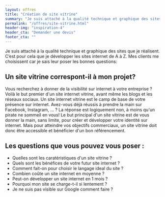 ```yaml
---
layout: offres
title: "Création de site vitrine"
summary: "Je suis attaché à la qualité technique et graphique des sites que je réalisent. C’est pour cela que mes réalisations sont créées de A à Z. Mes clients me choisissent car je sais leur poser les bonnes questions."
permalink: "/offres/site-vitrine.html"
header-img: "inspiration-4"
header_cta: "Demander une devis"
footer_cta: ""
---
```

Je suis attaché à la qualité technique et graphique des sites que je réalisent. C’est pour cela que je développer les sites internet de A à Z. Mes clients me choisissent car je sais leur poser les bonnes questions:

## Un site vitrine correspont-il à mon projet?

Vous recherchez à donner de la visibilité sur internet à votre entreprise ? Voilà le but premier d'un site internet vitrine, avant même les blogs et les réseaux sociaux. Un site internet vitrine est le camp de base de votre présence sur internet. Avez-vous déjà réussis à prendre la main sur Facebook, Instagram, ... ? La réponse est logiquement non, à moins qu'un pirate ne sommeil en vous! Le but principal d'un site vitrine est de vous donner la main, sans limite, pour créer et développer votre identité sur internet. Mais pour atteindre vos objectifs commerciaux, un site vitrine doit donc être accessible et bénéficier d'un bon référencement.

## Les questions que vous pouvez vous poser :
- Quelles sont les caratéristiques d'un site vitrine ?
- Quels sont les bénéfices de votre futur site internet ?
- Comment fait-on pour choisir le langage ideal du site ?
- Combien coûte un site internet en moyenne ?
- Peut-on développer un site internet en 1 mois ?
- Pourquoi mon site se charge-t-il si lentement ?
- Je ne suis pas visible sur Google comment faire ?
